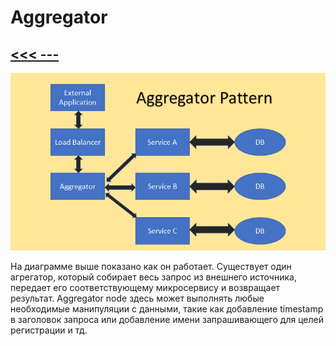 # Aggregator
## [<<< ---](../micro.md)
![image.png](aggregator/image.png)

На диаграмме выше показано как он работает. Существует один агрегатор, который собирает весь запрос из внешнего источника, передает его соответствующему микросервису и возвращает результат. Aggregator node здесь может выполнять любые необходимые манипуляции с данными, такие как добавление timestamp в заголовок запроса или добавление имени запрашивающего для целей регистрации и тд.
